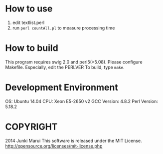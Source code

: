 How to use
======================
1. edit textlist.perl
2. run `perl countAll.pl` to measure processing time

How to build
=======================
This program requires swig 2.0 and perl5(>5.08).
Please configure Makefile. Especially, edit the PERLVER
To build, type `make`.

Development Environment
======================
OS: Ubuntu 14.04
CPU: Xeon E5-2650 v2
GCC Version: 4.8.2
Perl Version: 5.18.2

COPYRIGHT
======================
2014 Junki Marui
This software is released under the MIT License.
http://opensource.org/licenses/mit-license.php 
